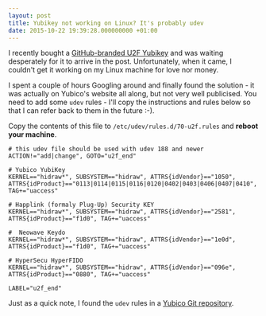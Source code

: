 ```yaml
---
layout: post
title: Yubikey not working on Linux? It's probably udev
date: 2015-10-22 19:39:28.000000000 +01:00
---
```


I recently bought a [GitHub-branded U2F Yubikey](https://www.yubico.com) and
was waiting desperately for it to arrive in the post. Unfortunately, when it
came, I couldn't get it working on my Linux machine for love nor money.

I spent a couple of hours Googling around and finally found the solution - it
was actually on Yubico's website all along, but not very well publicised. You
need to add some `udev` rules - I'll copy the instructions and rules below so
that I can refer back to them in the future :-).

<!-- more -->

Copy the contents of this file to `/etc/udev/rules.d/70-u2f.rules` and **reboot
your machine**.

```
# this udev file should be used with udev 188 and newer
ACTION!="add|change", GOTO="u2f_end"

# Yubico YubiKey
KERNEL=="hidraw*", SUBSYSTEM=="hidraw", ATTRS{idVendor}=="1050", ATTRS{idProduct}=="0113|0114|0115|0116|0120|0402|0403|0406|0407|0410", TAG+="uaccess"

# Happlink (formaly Plug-Up) Security KEY
KERNEL=="hidraw*", SUBSYSTEM=="hidraw", ATTRS{idVendor}=="2581", ATTRS{idProduct}=="f1d0", TAG+="uaccess"

#  Neowave Keydo
KERNEL=="hidraw*", SUBSYSTEM=="hidraw", ATTRS{idVendor}=="1e0d", ATTRS{idProduct}=="f1d0", TAG+="uaccess"

# HyperSecu HyperFIDO
KERNEL=="hidraw*", SUBSYSTEM=="hidraw", ATTRS{idVendor}=="096e", ATTRS{idProduct}=="0880", TAG+="uaccess"

LABEL="u2f_end"
```

Just as a quick note, I found the `udev` rules in a [Yubico Git
repository](https://github.com/Yubico/libu2f-host/blob/master/70-u2f.rules).

